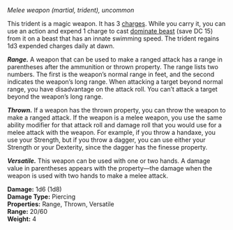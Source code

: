 _Melee weapon (martial, trident), uncommon_  

This trident is a magic weapon. It has 3 [charges](https://roll20.net/compendium/dnd5e/Rules:Magic%20Items?expansion=0#h-Charges). While you carry it, you can use an action and expend 1 charge to cast [dominate beast](https://roll20.net/compendium/dnd5e/Spells:dominate%20beast?expansion=0#content) (save DC 15) from it on a beast that has an innate swimming speed. The trident regains 1d3 expended charges daily at dawn.

**_Range._** A weapon that can be used to make a ranged attack has a range in parentheses after the ammunition or thrown property. The range lists two numbers. The first is the weapon’s normal range in feet, and the second indicates the weapon’s long range. When attacking a target beyond normal range, you have disadvantage on the attack roll. You can’t attack a target beyond the weapon’s long range.

**_Thrown._** If a weapon has the thrown property, you can throw the weapon to make a ranged attack. If the weapon is a melee weapon, you use the same ability modifier for that attack roll and damage roll that you would use for a melee attack with the weapon. For example, if you throw a handaxe, you use your Strength, but if you throw a dagger, you can use either your Strength or your Dexterity, since the dagger has the finesse property. 

**_Versatile._** This weapon can be used with one or two hands. A damage value in parentheses appears with the property—the damage when the weapon is used with two hands to make a melee attack.

**Damage:** 1d6 (1d8)  
**Damage Type:** Piercing  
**Properties:** Range, Thrown, Versatile  
**Range:** 20/60  
**Weight:** 4